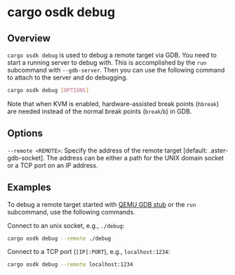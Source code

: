 # cargo osdk debug

## Overview

`cargo osdk debug` is used to debug a remote target via GDB. You need to start
a running server to debug with. This is accomplished by the `run` subcommand
with `--gdb-server`. Then you can use the following command to attach to the
server and do debugging.

```bash
cargo osdk debug [OPTIONS]
```

Note that when KVM is enabled, hardware-assisted break points (`hbreak`) are
needed instead of the normal break points (`break`/`b`) in GDB.

## Options

`--remote <REMOTE>`:
Specify the address of the remote target [default: .aster-gdb-socket].
The address can be either a path for the UNIX domain socket
or a TCP port on an IP address.

## Examples

To debug a remote target started with
[QEMU GDB stub](https://www.qemu.org/docs/master/system/gdb.html) or the `run`
subcommand, use the following commands.

Connect to an unix socket, e.g., `./debug`:

```bash
cargo osdk debug --remote ./debug
```

Connect to a TCP port (`[IP]:PORT`), e.g., `localhost:1234`:

```bash
cargo osdk debug --remote localhost:1234
```
